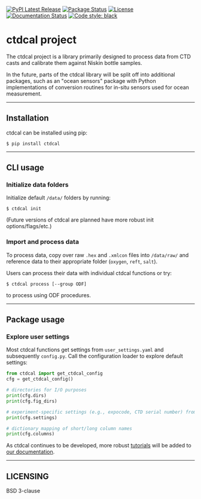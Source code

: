 [![PyPI Latest Release](https://img.shields.io/pypi/v/ctdcal.svg)](https://pypi.org/project/ctdcal/)
[![Package Status](https://img.shields.io/pypi/status/ctdcal.svg)](https://pypi.org/project/ctdcal/)
[![License](https://img.shields.io/pypi/l/ctdcal.svg)](https://github.com/cchdo/ctdcal/blob/master/LICENSE.md)
[![Documentation Status](https://readthedocs.org/projects/ctdcal/badge/?version=latest)](https://ctdcal.readthedocs.io/en/latest/?badge=latest)
[![Code style: black](https://img.shields.io/badge/code%20style-black-000000.svg)](https://github.com/ambv/black)

# ctdcal project

The ctdcal project is a library primarily designed to process data from CTD casts and calibrate
them against Niskin bottle samples.

In the future, parts of the ctdcal library will be split off into additional packages,
such as an "ocean sensors" package with Python implementations of conversion routines
for in-situ sensors used for ocean measurement.

---

## Installation
ctdcal can be installed using pip:

```
$ pip install ctdcal
```

---

## CLI usage
### Initialize data folders
Initialize default `/data/` folders by running:

```
$ ctdcal init
```

(Future versions of ctdcal are planned have more robust init options/flags/etc.)

### Import and process data
To process data, copy over raw `.hex` and `.xmlcon` files into `/data/raw/` and reference data to their appropriate folder (`oxygen`, `reft`, `salt`).

Users can process their data with individual ctdcal functions or try:

```
$ ctdcal process [--group ODF]
```

to process using ODF procedures.

---

## Package usage
### Explore user settings
Most ctdcal functions get settings from `user_settings.yaml` and subsequently `config.py`. Call the configuration loader to explore default settings:

```py
from ctdcal import get_ctdcal_config
cfg = get_ctdcal_config()

# directories for I/O purposes
print(cfg.dirs)
print(cfg.fig_dirs)

# experiment-specific settings (e.g., expocode, CTD serial number) from user_settings.yaml
print(cfg.settings)

# dictionary mapping of short/long column names
print(cfg.columns)
```

As ctdcal continues to be developed, more robust [tutorials](https://ctdcal.readthedocs.io/en/latest/tutorials.html) will be added to [our documentation](https://ctdcal.readthedocs.io/en/latest/).

---

## LICENSING
BSD 3-clause